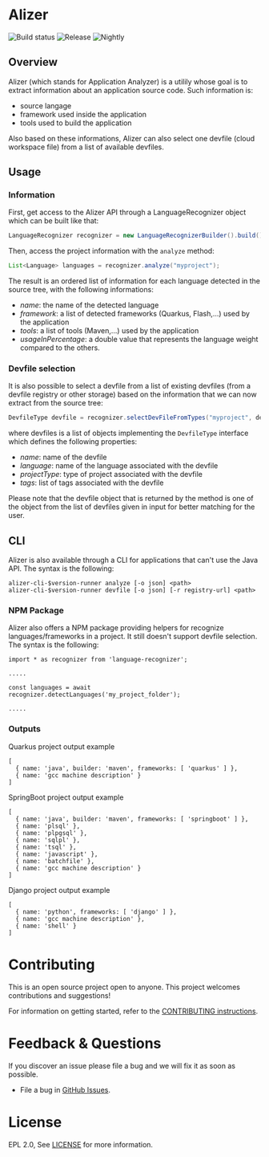 # Alizer
[release-svg]: https://img.shields.io/nexus/r/com.redhat.devtools.alizer/alizer?server=https%3A%2F%2Frepository.jboss.org%2Fnexus
[nightly-svg]: https://img.shields.io/nexus/s/com.redhat.devtools.alizer/alizer?server=https%3A%2F%2Frepository.jboss.org%2Fnexus
![Build status](https://github.com/redhat-developer/alizer/actions/workflows/CI.yml/badge.svg)
![Release][release-svg]
![Nightly][nightly-svg]

## Overview

Alizer (which stands for Application Analyzer) is a utilily whose goal is to extract information about an application source code. Such information is:

- source langage
- framework used inside the application
- tools used to build the application

Also based on these informations, Alizer can also select one devfile (cloud workspace file) from a list of available devfiles.

## Usage

### Information

First, get access to the Alizer API through a LanguageRecognizer object which can be built like that:
```java
LanguageRecognizer recognizer = new LanguageRecognizerBuilder().build();
```

Then, access the project information with the `analyze` method:
```java
List<Language> languages = recognizer.analyze("myproject");
```

The result is an ordered list of information for each language detected in the source tree, with the following informations:
- *name*: the name of the detected language
- *framework*: a list of detected frameworks (Quarkus, Flash,...) used by the application
- *tools*: a list of tools (Maven,...) used by the application
- *usageInPercentage*: a double value that represents the language weight compared to the others.

### Devfile selection

It is also possible to select a devfile from a list of existing devfiles (from a devfile registry or other storage) based on the information that we can now extract from the source tree:
```java
DevfileType devfile = recognizer.selectDevFileFromTypes("myproject", devfiles)
```
where devfiles is a list of objects implementing the `DevfileType` interface which defines the following properties:
- *name*: name of the devfile
- *language*: name of the language associated with the devfile
- *projectType*: type of project associated with the devfile
- *tags*: list of tags associated with the devfile

Please note that the devfile object that is returned by the method is one of the object from the list of devfiles given in input for better matching for the user.

## CLI

Alizer is also available through a CLI for applications that can't use the Java API.
The syntax is the following:

```
alizer-cli-$version-runner analyze [-o json] <path>
alizer-cli-$version-runner devfile [-o json] [-r registry-url] <path>
```

### NPM Package

Alizer also offers a NPM package providing helpers for recognize languages/frameworks in a project. It still doesn't support devfile selection.
The syntax is the following:

```
import * as recognizer from 'language-recognizer';

.....

const languages = await recognizer.detectLanguages('my_project_folder');

.....

```

### Outputs 

Quarkus project output example

```
[
  { name: 'java', builder: 'maven', frameworks: [ 'quarkus' ] },
  { name: 'gcc machine description' }
]
```

SpringBoot project output example

```
[
  { name: 'java', builder: 'maven', frameworks: [ 'springboot' ] },
  { name: 'plsql' },
  { name: 'plpgsql' },
  { name: 'sqlpl' },
  { name: 'tsql' },
  { name: 'javascript' },
  { name: 'batchfile' },
  { name: 'gcc machine description' }
]
```

Django project output example

```
[
  { name: 'python', frameworks: [ 'django' ] },
  { name: 'gcc machine description' },
  { name: 'shell' }
]
```


Contributing
============
This is an open source project open to anyone. This project welcomes contributions and suggestions!

For information on getting started, refer to the [CONTRIBUTING instructions](CONTRIBUTING.md).


Feedback & Questions
====================
If you discover an issue please file a bug and we will fix it as soon as possible.
* File a bug in [GitHub Issues](https://github.com/redhat-developer/alizer/issues).

License
=======
EPL 2.0, See [LICENSE](LICENSE) for more information.
